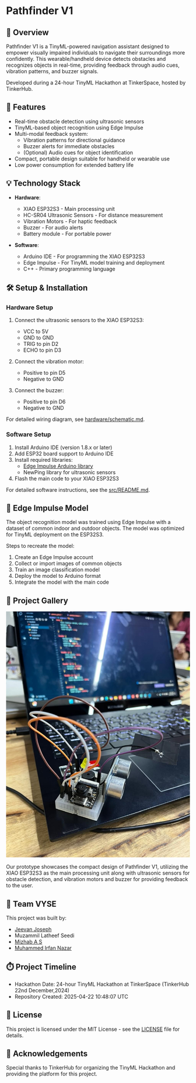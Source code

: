 # Pathfinder V1

## 🌟 Overview

Pathfinder V1 is a TinyML-powered navigation assistant designed to empower visually impaired individuals to navigate their surroundings more confidently. This wearable/handheld device detects obstacles and recognizes objects in real-time, providing feedback through audio cues, vibration patterns, and buzzer signals.

Developed during a 24-hour TinyML Hackathon at TinkerSpace, hosted by TinkerHub.

## 🚀 Features

- Real-time obstacle detection using ultrasonic sensors
- TinyML-based object recognition using Edge Impulse
- Multi-modal feedback system:
  - Vibration patterns for directional guidance
  - Buzzer alerts for immediate obstacles
  - (Optional) Audio cues for object identification
- Compact, portable design suitable for handheld or wearable use
- Low power consumption for extended battery life

## 💡 Technology Stack

- **Hardware**:
  - XIAO ESP32S3 - Main processing unit
  - HC-SR04 Ultrasonic Sensors - For distance measurement
  - Vibration Motors - For haptic feedback
  - Buzzer - For audio alerts
  - Battery module - For portable power
  
- **Software**:
  - Arduino IDE - For programming the XIAO ESP32S3
  - Edge Impulse - For TinyML model training and deployment
  - C++ - Primary programming language

## 🛠️ Setup & Installation

### Hardware Setup

1. Connect the ultrasonic sensors to the XIAO ESP32S3:
   - VCC to 5V
   - GND to GND
   - TRIG to pin D2
   - ECHO to pin D3

2. Connect the vibration motor:
   - Positive to pin D5
   - Negative to GND

3. Connect the buzzer:
   - Positive to pin D6
   - Negative to GND

For detailed wiring diagram, see [hardware/schematic.md](hardware/schematic.md).

### Software Setup

1. Install Arduino IDE (version 1.8.x or later)
2. Add ESP32 board support to Arduino IDE
3. Install required libraries:
   - [Edge Impulse Arduino library](https://docs.edgeimpulse.com/docs/deployment/arduino-library)
   - NewPing library for ultrasonic sensors
4. Flash the main code to your XIAO ESP32S3

For detailed software instructions, see the [src/README.md](src/README.md).

## 🧠 Edge Impulse Model

The object recognition model was trained using Edge Impulse with a dataset of common indoor and outdoor objects. The model was optimized for TinyML deployment on the ESP32S3.

Steps to recreate the model:
1. Create an Edge Impulse account
2. Collect or import images of common objects
3. Train an image classification model
4. Deploy the model to Arduino format
5. Integrate the model with the main code

## 👀 Project Gallery

![Pathfinder V1 Prototype](docs/images/1735728053423.jpg)

Our prototype showcases the compact design of Pathfinder V1, utilizing the XIAO ESP32S3 as the main processing unit along with ultrasonic sensors for obstacle detection, and vibration motors and buzzer for providing feedback to the user.

## 🤝 Team VYSE

This project was built by:
- [Jeevan Joseph](https://github.com/jeevanjoseph03)
- Muzammil Latheef Seedi
- [Mizhab A S](https://github.com/mizhab-as)
- [Muhammed Irfan Nazar](https://github.com/Irfan-34)

## ⏱️ Project Timeline

- Hackathon Date: 24-hour TinyML Hackathon at TinkerSpace (TinkerHub 22nd December,2024)
- Repository Created: 2025-04-22 10:48:07 UTC

## 📝 License

This project is licensed under the MIT License - see the [LICENSE](LICENSE) file for details.

## 🙏 Acknowledgements

Special thanks to TinkerHub for organizing the TinyML Hackathon and providing the platform for this project.
